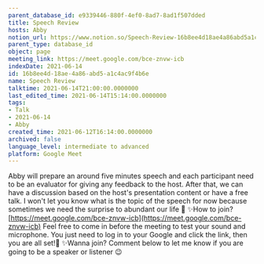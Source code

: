 ```yaml
---
parent_database_id: e9339446-880f-4ef0-8ad7-8ad1f507dded
title: Speech Review
hosts: Abby
notion_url: https://www.notion.so/Speech-Review-16b8ee4d18ae4a86abd5a1c4ac9f4b6e
parent_type: database_id
object: page
meeting_link: https://meet.google.com/bce-znvw-icb
indexDate: 2021-06-14
id: 16b8ee4d-18ae-4a86-abd5-a1c4ac9f4b6e
name: Speech Review
talktime: 2021-06-14T21:00:00.0000000
last_edited_time: 2021-06-14T15:14:00.0000000
tags:
- Talk
- 2021-06-14
- Abby
created_time: 2021-06-12T16:14:00.0000000
archived: false
language_level: intermediate to advanced
platform: Google Meet
---
```


Abby will prepare an around five minutes speech and each participant need to be an evaluator for giving any feedback to the host. After that, we can have a discussion based on the host's presentation content or have a free talk. I won't let you know what is the topic of the speech for now because sometimes we need the surprise to abundant our life 🥰
✨How to join?
 [https://meet.google.com/bce-znvw-icb](https://meet.google.com/bce-znvw-icb) 
Feel free to come in before the meeting to test your sound and microphone. You just need to log in to your Google and click the link, then you are all set!🥳 
✨Wanna join?
Comment below to let me know if you are going to be a speaker or listener 😉

